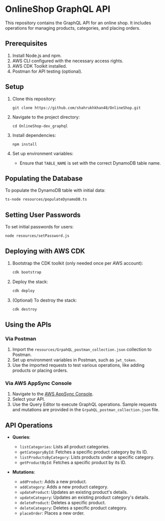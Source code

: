 
# OnlineShop GraphQL API

This repository contains the GraphQL API for an online shop. It includes operations for managing products, categories, and placing orders.

## Prerequisites

1. Install Node.js and npm.
2. AWS CLI configured with the necessary access rights.
3. AWS CDK Toolkit installed.
4. Postman for API testing (optional).

## Setup

1. Clone this repository:
   ```
   git clone https://github.com/shahrukhkhan48/OnlineShop.git
   ```

2. Navigate to the project directory:
   ```
   cd OnlineShop-dev_graphql
   ```

3. Install dependencies:
   ```
   npm install
   ```

4. Set up environment variables:
    - Ensure that `TABLE_NAME` is set with the correct DynamoDB table name.

## Populating the Database

To populate the DynamoDB table with initial data:

```bash
ts-node resources/populateDynamoDB.ts
```

## Setting User Passwords

To set initial passwords for users:

```bash
node resources/setPassword.js
```

## Deploying with AWS CDK

1. Bootstrap the CDK toolkit (only needed once per AWS account):
   ```bash
   cdk bootstrap
   ```

2. Deploy the stack:
   ```bash
   cdk deploy
   ```

3. (Optional) To destroy the stack:
   ```bash
   cdk destroy
   ```

## Using the APIs

### Via Postman

1. Import the `resources/GrpahQL_postman_collection.json` collection to Postman.
2. Set up environment variables in Postman, such as `jwt_token`.
3. Use the imported requests to test various operations, like adding products or placing orders.

### Via AWS AppSync Console

1. Navigate to the [AWS AppSync Console](https://console.aws.amazon.com/appsync/).
2. Select your API.
3. Use the Query Editor to execute GraphQL operations. Sample requests and mutations are provided in the `GrpahQL_postman_collection.json` file.


## API Operations

- **Queries**:
    - `listCategories`: Lists all product categories.
    - `getCategoryById`: Fetches a specific product category by its ID.
    - `listProductsByCategory`: Lists products under a specific category.
    - `getProductById`: Fetches a specific product by its ID.

- **Mutations**:
    - `addProduct`: Adds a new product.
    - `addCategory`: Adds a new product category.
    - `updateProduct`: Updates an existing product's details.
    - `updateCategory`: Updates an existing product category's details.
    - `deleteProduct`: Deletes a specific product.
    - `deleteCategory`: Deletes a specific product category.
    - `placeOrder`: Places a new order.
